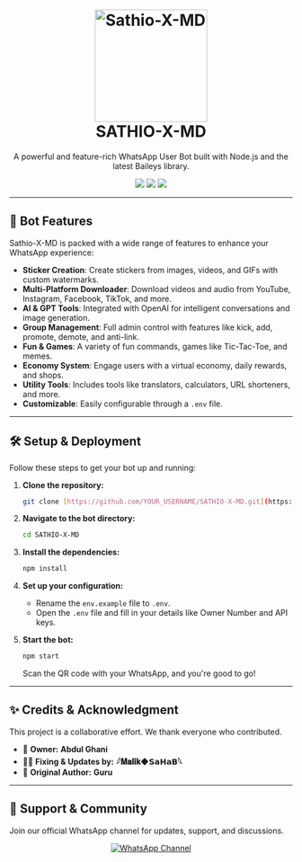 <h1 align="center">
  <img src="https://i.imgur.com/IXl1f2X.jpg" alt="Sathio-X-MD" width="200"/>
  <br>
  SATHIO-X-MD
</h1>

<p align="center">
  A powerful and feature-rich WhatsApp User Bot built with Node.js and the latest Baileys library.
</p>

<p align="center">
  <img src="https://img.shields.io/badge/Repo%20Status-Maintained-green?style=for-the-badge&logo=github">
  <img src="https://img.shields.io/badge/WhatsApp%20API-Baileys-brightgreen?style=for-the-badge&logo=whatsapp">
  <img src="https://img.shields.io/badge/License-MIT-blue?style=for-the-badge&logo=open-source-initiative">
</p>

---

## 🚀 **Bot Features**

Sathio-X-MD is packed with a wide range of features to enhance your WhatsApp experience:

-   **Sticker Creation**: Create stickers from images, videos, and GIFs with custom watermarks.
-   **Multi-Platform Downloader**: Download videos and audio from YouTube, Instagram, Facebook, TikTok, and more.
-   **AI & GPT Tools**: Integrated with OpenAI for intelligent conversations and image generation.
-   **Group Management**: Full admin control with features like kick, add, promote, demote, and anti-link.
-   **Fun & Games**: A variety of fun commands, games like Tic-Tac-Toe, and memes.
-   **Economy System**: Engage users with a virtual economy, daily rewards, and shops.
-   **Utility Tools**: Includes tools like translators, calculators, URL shorteners, and more.
-   **Customizable**: Easily configurable through a `.env` file.

---

## 🛠️ **Setup & Deployment**

Follow these steps to get your bot up and running:

1.  **Clone the repository:**
    ```sh
    git clone [https://github.com/YOUR_USERNAME/SATHIO-X-MD.git](https://github.com/YOUR_USERNAME/SATHIO-X-MD.git)
    ```

2.  **Navigate to the bot directory:**
    ```sh
    cd SATHIO-X-MD
    ```

3.  **Install the dependencies:**
    ```sh
    npm install
    ```

4.  **Set up your configuration:**
    * Rename the `env.example` file to `.env`.
    * Open the `.env` file and fill in your details like Owner Number and API keys.

5.  **Start the bot:**
    ```sh
    npm start
    ```
    Scan the QR code with your WhatsApp, and you're good to go!

---

## ✨ **Credits & Acknowledgment**

This project is a collaborative effort. We thank everyone who contributed.

-   👑 **Owner:** **Abdul Ghani**
-   👨‍💻 **Fixing & Updates by:** **𓆪𝐌𝐚𝐥𝐢𝐤◆𝗦𝗮𝗛𝗮𝗕𓆩**
-   👤 **Original Author:** **Guru**

---

## 💬 **Support & Community**

Join our official WhatsApp channel for updates, support, and discussions.

<p align="center">
  <a href="https://whatsapp.com/channel/0029Va9sOFd3a3BP2p32jA2s">
    <img src="https://img.shields.io/badge/Join%20our%20WhatsApp%20Channel-25D366?style=for-the-badge&logo=whatsapp&logoColor=white" alt="WhatsApp Channel"/>
  </a>
</p>
